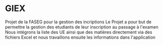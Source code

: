 # GIEX
Projet de la FASEG  pour la gestion des incriptions
Le Projet a pour but de permettre la gestion des etudiants de leur inscription au passage à l'examen 
Nous intégrons la liste des UE ainsi que des matières directement via des 
fichiers Excel et nous travaillons ensuite les informations dans l'application
